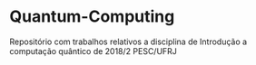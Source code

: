 # Quantum-Computing
Repositório com trabalhos relativos a disciplina de Introdução a computação quântico de 2018/2 PESC/UFRJ

